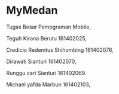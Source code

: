 # MyMedan
Tugas Besar Pemograman Mobile,

Teguh Kirana Berutu 161402025,

Credicio Redemtus Shihombing 161402076,

Dirawati Sianturi 161402070,

Runggu cari Sianturi 161402069.

Michael yafda Marbun 161402103,
